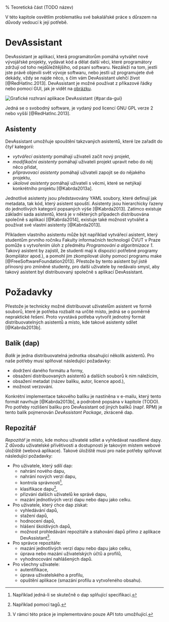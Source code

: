% Teoretická část (TODO název)

V této kapitole osvětlím problematiku své bakalářské práce s důrazem na důvody vedoucí k její potřebě.

DevAssistant
============

DevAssistant je aplikací, která programátorům pomáhá vytvářet nové vývojářské projekty, vydávat kód a dělat další věci, které programátory zdržují od toho nejdůležitějšího, od psaní softwaru. Nezáleží na tom, jestli jste právě objevili svět vývoje softwaru, nebo jestli už programujete dvě dekády, vždy se najde něco, s čím vám DevAssistant ulehčí život [@RedHatInc.2013]. DevAssistant je možné používat z příkazové řádky nebo pomocí GUI, jak je vidět na [obrázku](#par:da-gui).

![Grafické rozhraní aplikace DevAssistant {#par:da-gui}](images/da-gui)

Jedná se o svobodný software, je vydaný pod licencí GNU GPL verze 2 nebo vyšší [@RedHatInc.2013].

Asistenty
---------

DevAssistant umožňuje spouštění takzvaných asistentů, které lze zařadit do čtyř kategorií:

 * *vytvářecí asistenty* pomáhají uživateli začít nový projekt,
 * *modifikační asistenty* pomáhají uživateli projekt upravit nebo do něj něco přidat,
 * *připravovací asistenty* pomáhají uživateli zapojit se do nějakého projektu,
 * *úkolové asistenty* pomáhají uživateli s věcmi, které se netýkají konkrétního projektu [@Kabrda2013a].

Jednotlivé asistenty jsou představovány YAML soubory, které definují jak metadata, tak kód, který asistent spouští. Asistenty jsou hierarchicky řazeny do jednotlivých kategorií popsaných výše [@Kabrda2013]. Zatímco existuje základní sada asistentů, která je v některých případech distribuována společně s aplikací [@Kabrda2014], existuje také možnost vytvářet a používat své vlastní asistenty [@Kabrda2013].

Příkladem vlastního asistentu může být například vytvářecí asistent, který studentům prvního ročníku Fakulty informačních technologií ČVUT v Praze pomůže s vytvořením úloh z předmětu *Programování a algoritmizace 1*. Takový asistent by zajistil, že studenti mají k dispozici potřebné programy (kompilátor apod.), a pomohl jim zkompilovat úlohy pomocí programu make [@FreeSoftwareFoundation2013]. Přestože by tento asistent byl jistě přínosný pro zmíněné studenty, pro další uživatele by nedávalo smysl, aby takový asistent byl distribuovaný společně s aplikací DevAssistant.

Požadavky
=========

Přestože je technicky možné distribuovat uživatelům asistent ve formě souborů, které je potřeba rozbalit na určité místo, jedná se o poměrně nepraktické řešení. Proto vyvstává potřeba vytvořit jednotný formát distribuovatelných asistentů a místo, kde takové asistenty sdílet [@Kabrda2013b].

Balík (dap)
-----------

*Balík* je jedna distribuovatelná jednotka obsahující několik asistentů. Pro naše potřeby musí splňovat následující požadavky:

 * dodržení daného formátu a formy,
 * obsažení distribuovaných asistentů a dalších souborů k nim náležícím,
 * obsažení metadat (název balíku, autor, licence apod.),
 * možnost verzování.

Konkrétní implementace takového balíku je nastíněna v e-mailu, který tento formát navrhuje [@Kabrda2013b], a podrobně popsána v kapitole (TODO). Pro potřeby rozlišení balíku pro DevAssistant od jiných balíků (např. RPM) je tento balík pojmenován *DevAssistant Package*, zkráceně dap.

Repozitář
---------

*Repozitář* je místo, kde mohou uživatelé sdílet a vyhledávat nasdílené dapy. Z důvodu uživatelské přívětivosti a dostupnosti je takovým místem webové úložiště (webová aplikace). Takové úložiště musí pro naše potřeby splňovat následující požadavky:

 * Pro uživatele, který sdílí dap:
     * nahrání nového dapu,
     * nahrání nových verzí dapu,
     * kontrola správnosti[^1],
     * klasifikace dapu[^2],
     * přizvání dalších uživatelů ke správě dapu,
     * mazání jednotlivých verzí dapu nebo dapu jako celku.
 * Pro uživatele, který chce dap získat:
     * vyhledávání dapů,
     * stažení dapů,
     * hodnocení dapů,
     * hlášení školdivých dapů,
     * možnost prohledávání repozitáře a stahování dapů přímo z aplikace DevAssistant[^3].
 * Pro správce repozitáře:
     * mazání jednotlivých verzí dapu nebo dapu jako celku,
     * úprava nebo mazání uživatelských účtů a profilů,
     * vyhodnocování nahlášených dapů.
 * Pro všechny uživatele:
     * autentifikace,
     * úprava uživatelského a profilu,
     * opuštění aplikace (smazání profilu a vytvořeného obsahu).

[^1]: Například jedná-li se skutečně o dap splňující specifikaci.
[^2]: Například pomocí tagů.
[^3]: V rámci této práce je implementováno pouze API toto umožňující.

